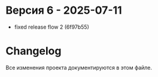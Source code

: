# Версия 6 - 2025-07-11

- fixed release flow 2 (6f97b55)

# Changelog

Все изменения проекта документируются в этом файле.